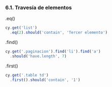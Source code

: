 ### 6.1. Travesía de elementos

.eq()
```typescript
cy.get('list')
  .eq(2).should('contain', 'Tercer elemento')
```
.find()
```typescript
cy.get('.paginacion').find('li').find('a')
  .should('have.length', 7)
```
.first()
```typescript
cy.get('.table td')
  .first().should('contain', '1')
```